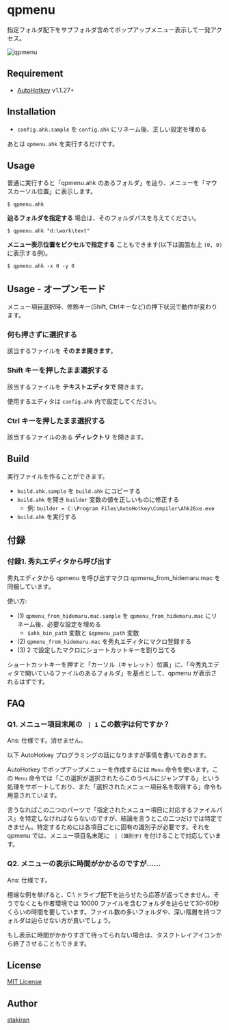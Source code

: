 # qpmenu
指定フォルダ配下をサブフォルダ含めてポップアップメニュー表示して一発アクセス。

![qpmenu](https://user-images.githubusercontent.com/23325839/40714460-a7fbb08e-643d-11e8-801b-00f9f8f673ed.jpg)

## Requirement
- [AutoHotkey](https://autohotkey.com/) v1.1.27+

## Installation
- `config.ahk.sample` を `config.ahk` にリネーム後、正しい設定を埋める

あとは `qpmenu.ahk` を実行するだけです。

## Usage
普通に実行すると「qpmenu.ahk のあるフォルダ」を辿り、メニューを「マウスカーソル位置」に表示します。

```
$ qpmenu.ahk
```

**辿るフォルダを指定する** 場合は、そのフォルダパスを与えてください。

```
$ qpmenu.ahk "d:\work\text"
```

**メニュー表示位置をピクセルで指定する** こともできます(以下は画面左上 `(0, 0)` に表示する例)。

```
$ qpmenu.ahk -x 0 -y 0
```

## Usage - オープンモード
メニュー項目選択時、修飾キー(Shift, Ctrlキーなど)の押下状況で動作が変わります。

### 何も押さずに選択する
該当するファイルを **そのまま開きます**。

### Shift キーを押したまま選択する
該当するファイルを **テキストエディタで** 開きます。

使用するエディタは `config.ahk` 内で設定してください。

### Ctrl キーを押したまま選択する
該当するファイルのある **ディレクトリ** を開きます。

## Build
実行ファイルを作ることができます。

- `build.ahk.sample` を `build.ahk` にコピーする
- `build.ahk` を開き `builder` 変数の値を正しいものに修正する
  - 例: `builder = C:\Program Files\AutoHotkey\Compiler\Ahk2Exe.exe`
- `build.ahk` を実行する

## 付録

### 付録1. 秀丸エディタから呼び出す
秀丸エディタから qpmenu を呼び出すマクロ qpmenu_from_hidemaru.mac を同梱しています。

使い方:

- (1) `qpmenu_from_hidemaru.mac.sample` を `qpmenu_from_hidemaru.mac` にリネーム後、必要な設定を埋める
  - `$ahk_bin_path` 変数と `$qpmenu_path` 変数
- (2) `qpmenu_from_hidemaru.mac` を秀丸エディタにマクロ登録する
- (3) 2 で設定したマクロにショートカットキーを割り当てる

ショートカットキーを押すと「カーソル（キャレット）位置」に、「今秀丸エディタで開いているファイルのあるフォルダ」を基点として、qpmenu が表示されるはずです。

## FAQ

### Q1. メニュー項目末尾の ` | 1` この数字は何ですか？
Ans: 仕様です。消せません。

以下 AutoHotkey プログラミングの話になりますが事情を書いておきます。

AutoHotkey でポップアップメニューを作成するには `Menu` 命令を使います。この `Menu` 命令では「この選択が選択されたらこのラベルにジャンプする」という処理をサポートしており、また「選択されたメニュー項目名を取得する」命令も用意されています。

言うなればこの二つのパーツで「指定されたメニュー項目に対応するファイルパス」を特定しなければならないのですが、結論を言うとこの二つだけでは特定できません。特定するためには各項目ごとに固有の識別子が必要です。それを qpmenu では、メニュー項目名末尾に ` | (識別子)` を付けることで対応しています。

### Q2. メニューの表示に時間がかかるのですが……
Ans: 仕様です。

極端な例を挙げると、C:\ ドライブ配下を辿らせたら応答が返ってきません。そうでなくとも作者環境では 10000 ファイルを含むフォルダを辿らせて30-60秒くらいの時間を要しています。ファイル数の多いフォルダや、深い階層を持つフォルダは辿らせない方が良いでしょう。

もし表示に時間がかかりすぎて待ってられない場合は、タスクトレイアイコンから終了させることもできます。

## License
[MIT License](LICENSE)

## Author
[stakiran](https://github.com/stakiran)

